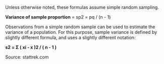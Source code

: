 Unless otherwise noted, these formulas assume simple random sampling.

**Variance of sample proportion** = sp2 = pq / (n - 1)

Observations from a simple random sample can be used to estimate the variance of a population. For this purpose, sample variance is defined by slightly different formula, and uses a slightly different notation:

**s2 = Σ ( xi - x )2 / ( n - 1 )**

Source: stattrek.com